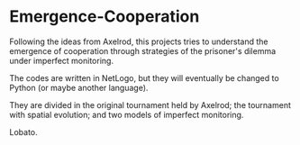 # Emergence-Cooperation
Following the ideas from Axelrod, this projects tries to understand the emergence of cooperation through strategies of the prisoner's dilemma under imperfect monitoring.

The codes are written in NetLogo, but they will eventually be changed to Python (or maybe another language).

They are divided in the original tournament held by Axelrod; the tournament with spatial evolution; and two models of imperfect monitoring.


Lobato.

